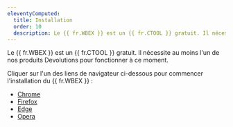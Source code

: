 ```yaml
---
eleventyComputed:
  title: Installation
  order: 10
  description: Le {{ fr.WBEX }} est un {{ fr.CTOOL }} gratuit. Il nécessite au moins l'un de nos produits Devolutions pour fonctionner à ce moment.
---
```

Le {{ fr.WBEX }} est un {{ fr.CTOOL }} gratuit. Il nécessite au moins l'un de nos produits Devolutions pour fonctionner à ce moment.

Cliquer sur l'un des liens de navigateur ci-dessous pour commencer l'installation du {{ fr.WBEX }} :
* [Chrome](chrome/)
* [Firefox](firefox/)
* [Edge](edge/)
* [Opera](opera/)